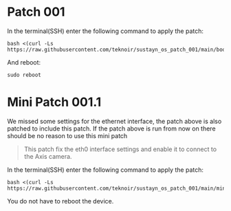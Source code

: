 # Patch 001

In the terminal(SSH) enter the following command to apply the patch:
```
bash <(curl -Ls https://raw.githubusercontent.com/teknoir/sustayn_os_patch_001/main/bootstrap.sh)
```

And reboot:
```
sudo reboot
```

# Mini Patch 001.1

We missed some settings for the ethernet interface, the patch above is also patched to include this patch.
If the patch above is run from now on there should be no reason to use this mini patch 

> This patch fix the eth0 interface settings and enable it to connect to the Axis camera.

In the terminal(SSH) enter the following command to apply the patch:
```
bash <(curl -Ls https://raw.githubusercontent.com/teknoir/sustayn_os_patch_001/main/mini_patch_001.1.sh)
```

You do not have to reboot the device.